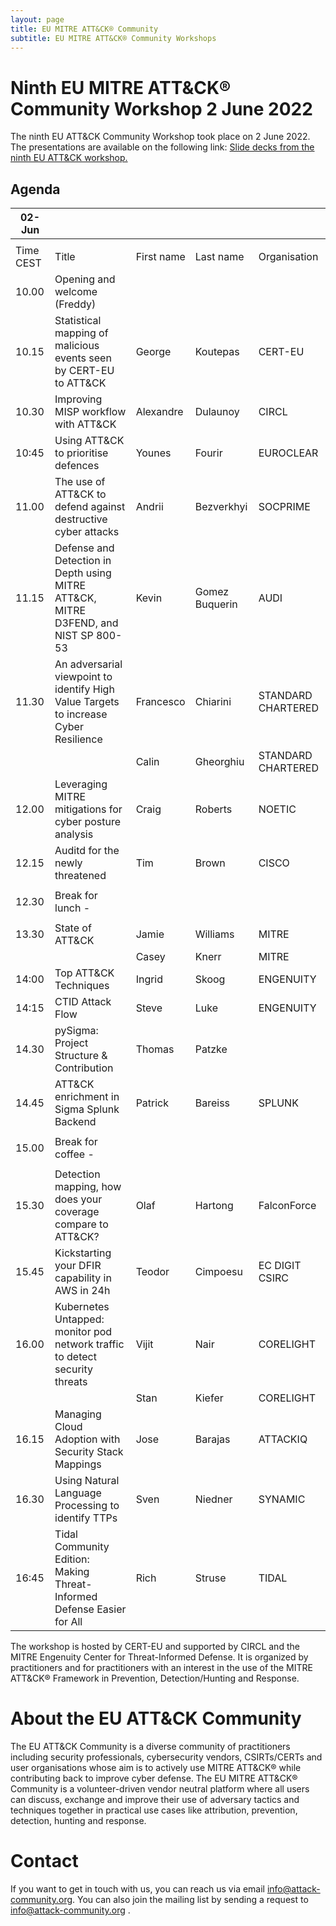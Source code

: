 ```yaml
---
layout: page
title: EU MITRE ATT&CK® Community
subtitle: EU MITRE ATT&CK® Community Workshops
---
```


# Ninth EU MITRE ATT&CK® Community Workshop 2 June 2022

The ninth EU ATT&CK Community Workshop took place on 2 June 2022. The presentations are available on the following link:
<a href="https://web.tresorit.com/l/21biO#s0gSRpNqESAx_HiKS-OSxw"> Slide decks from the ninth EU ATT&CK workshop.</a>


## Agenda

| 02-Jun   |                                                                                       |             |            |                                   |
|----------|---------------------------------------------------------------------------------------|-------------|------------|-----------------------------------|
|          |                                                                                       |             |            |                                   |
| Time CEST| Title                                                                                 | First name  | Last name  | Organisation                      |
| 10.00    | Opening and welcome (Freddy)                                                          |             |            |                                   |
| 10.15    | Statistical mapping of malicious events seen by CERT-EU to ATT&CK                     | George      | Koutepas   | CERT-EU                           |
| 10.30    | Improving MISP workflow with ATT&CK                                                   | Alexandre   | Dulaunoy   | CIRCL                             |
| 10:45    | Using ATT&CK to prioritise defences                                                   | Younes      | Fourir     | EUROCLEAR                         |
| 11.00    | The use of ATT&CK to defend against destructive cyber attacks                         | Andrii      | Bezverkhyi | SOCPRIME                          |
| 11.15    | Defense and Detection in Depth using MITRE ATT&CK, MITRE D3FEND, and NIST SP 800-53   | Kevin       | Gomez Buquerin| AUDI                           |
| 11.30    | An adversarial viewpoint to identify High Value Targets to increase Cyber Resilience  | Francesco   | Chiarini   | STANDARD CHARTERED                |
|          |                                                                                       | Calin       | Gheorghiu  | STANDARD CHARTERED                |
| 12.00    | Leveraging MITRE mitigations for cyber posture analysis                               | Craig       | Roberts    | NOETIC                            |
| 12.15    | Auditd for the newly threatened                                                       | Tim         | Brown      | CISCO                             |
|          |                                                                                       |             |            |                                   |
| 12.30    | Break for lunch -                                                                     |             |            |                                   |
|          |                                                                                       |             |            |                                   |
| 13.30    | State of ATT&CK                                                                       | Jamie       | Williams   | MITRE                             |
|          |                                                                                       | Casey       | Knerr      | MITRE                             |
| 14:00    | Top ATT&CK Techniques                                                                 | Ingrid      | Skoog      | ENGENUITY                         |
| 14:15    | CTID Attack Flow                                                                      | Steve       | Luke       | ENGENUITY                         |
| 14.30    | pySigma: Project Structure & Contribution                                             | Thomas      | Patzke     |                                   |
| 14.45    | ATT&CK enrichment in Sigma Splunk Backend                                             | Patrick     | Bareiss    | SPLUNK                            |
|          |                                                                                       |             |            |                                   |
| 15.00    | Break for coffee -                                                                    |             |            |                                   |
|          |                                                                                       |             |            |                                   |
| 15.30    | Detection mapping, how does your coverage compare to ATT&CK?                          | Olaf        | Hartong    | FalconForce                       |
| 15.45    | Kickstarting your DFIR capability in AWS in 24h                                       | Teodor      | Cimpoesu   | EC DIGIT CSIRC                    |
| 16.00    | Kubernetes Untapped: monitor pod network traffic to detect security threats           | Vijit       | Nair       | CORELIGHT                         |
|          |                                                                                       | Stan        | Kiefer     | CORELIGHT                         |
| 16.15    | Managing Cloud Adoption with Security Stack Mappings                                  | Jose        | Barajas    | ATTACKIQ                          |
| 16.30    | Using Natural Language Processing to identify TTPs                                    | Sven        | Niedner    | SYNAMIC                           |
| 16:45    | Tidal Community Edition: Making Threat-Informed Defense Easier for All                | Rich        | Struse     | TIDAL                             |

The workshop is hosted by CERT-EU and supported by CIRCL and the MITRE Engenuity Center for Threat-Informed Defense. It is organized by practitioners and for practitioners with an interest in the use of the MITRE ATT&CK® Framework in Prevention, Detection/Hunting and Response. 

# About the EU ATT&CK Community

The EU ATT&CK Community is a diverse community of practitioners including security professionals, cybersecurity vendors, CSIRTs/CERTs and user organisations whose aim is to actively use MITRE ATT&CK® while contributing back to improve cyber defense. The EU MITRE ATT&CK® Community is a volunteer-driven vendor neutral platform where all users can discuss, exchange and improve their use of adversary tactics and techniques together in practical use cases like attribution, prevention, detection, hunting and response.

# Contact

If you want to get in touch with us, you can reach us via email info@attack-community.org. You can also join the mailing list by sending a request to info@attack-community.org .

